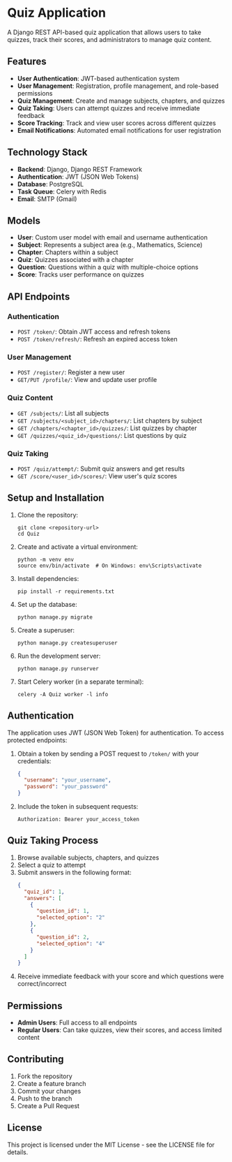 # Quiz Application

A Django REST API-based quiz application that allows users to take quizzes, track their scores, and administrators to manage quiz content.

## Features

- **User Authentication**: JWT-based authentication system
- **User Management**: Registration, profile management, and role-based permissions
- **Quiz Management**: Create and manage subjects, chapters, and quizzes
- **Quiz Taking**: Users can attempt quizzes and receive immediate feedback
- **Score Tracking**: Track and view user scores across different quizzes
- **Email Notifications**: Automated email notifications for user registration

## Technology Stack

- **Backend**: Django, Django REST Framework
- **Authentication**: JWT (JSON Web Tokens)
- **Database**: PostgreSQL
- **Task Queue**: Celery with Redis
- **Email**: SMTP (Gmail)

## Models

- **User**: Custom user model with email and username authentication
- **Subject**: Represents a subject area (e.g., Mathematics, Science)
- **Chapter**: Chapters within a subject
- **Quiz**: Quizzes associated with a chapter
- **Question**: Questions within a quiz with multiple-choice options
- **Score**: Tracks user performance on quizzes

## API Endpoints

### Authentication
- `POST /token/`: Obtain JWT access and refresh tokens
- `POST /token/refresh/`: Refresh an expired access token

### User Management
- `POST /register/`: Register a new user
- `GET/PUT /profile/`: View and update user profile

### Quiz Content
- `GET /subjects/`: List all subjects
- `GET /subjects/<subject_id>/chapters/`: List chapters by subject
- `GET /chapters/<chapter_id>/quizzes/`: List quizzes by chapter
- `GET /quizzes/<quiz_id>/questions/`: List questions by quiz

### Quiz Taking
- `POST /quiz/attempt/`: Submit quiz answers and get results
- `GET /score/<user_id>/scores/`: View user's quiz scores

## Setup and Installation

1. Clone the repository:
   ```
   git clone <repository-url>
   cd Quiz
   ```

2. Create and activate a virtual environment:
   ```
   python -m venv env
   source env/bin/activate  # On Windows: env\Scripts\activate
   ```

3. Install dependencies:
   ```
   pip install -r requirements.txt
   ```

4. Set up the database:
   ```
   python manage.py migrate
   ```

5. Create a superuser:
   ```
   python manage.py createsuperuser
   ```

6. Run the development server:
   ```
   python manage.py runserver
   ```

7. Start Celery worker (in a separate terminal):
   ```
   celery -A Quiz worker -l info
   ```

## Authentication

The application uses JWT (JSON Web Token) for authentication. To access protected endpoints:

1. Obtain a token by sending a POST request to `/token/` with your credentials:
   ```json
   {
     "username": "your_username",
     "password": "your_password"
   }
   ```

2. Include the token in subsequent requests:
   ```
   Authorization: Bearer your_access_token
   ```

## Quiz Taking Process

1. Browse available subjects, chapters, and quizzes
2. Select a quiz to attempt
3. Submit answers in the following format:
   ```json
   {
     "quiz_id": 1,
     "answers": [
       {
         "question_id": 1,
         "selected_option": "2"
       },
       {
         "question_id": 2,
         "selected_option": "4"
       }
     ]
   }
   ```
4. Receive immediate feedback with your score and which questions were correct/incorrect

## Permissions

- **Admin Users**: Full access to all endpoints
- **Regular Users**: Can take quizzes, view their scores, and access limited content


## Contributing

1. Fork the repository
2. Create a feature branch
3. Commit your changes
4. Push to the branch
5. Create a Pull Request

## License

This project is licensed under the MIT License - see the LICENSE file for details. 
